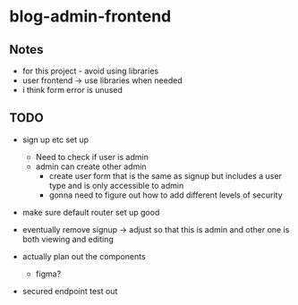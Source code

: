 # blog-admin-frontend

## Notes

- for this project - avoid using libraries
- user frontend -> use libraries when needed
- i think form error is unused

## TODO

- sign up etc set up

  - Need to check if user is admin
  - admin can create other admin
    - create user form that is the same as signup but includes a user type and is only accessible to admin
    - gonna need to figure out how to add different levels of security

- make sure default router set up good
- eventually remove signup -> adjust so that this is admin and other one is both viewing and editing
- actually plan out the components
  - figma?
- secured endpoint test out
